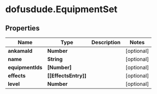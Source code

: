 # dofusdude.EquipmentSet

## Properties

Name | Type | Description | Notes
------------ | ------------- | ------------- | -------------
**ankamaId** | **Number** |  | [optional] 
**name** | **String** |  | [optional] 
**equipmentIds** | **[Number]** |  | [optional] 
**effects** | **[[EffectsEntry]]** |  | [optional] 
**level** | **Number** |  | [optional] 


